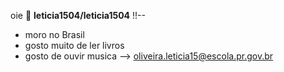  oie 👋
**leticia1504/leticia1504**
!!--

- moro no Brasil
- gosto muito de ler livros
- gosto de ouvir musica 
--> oliveira.leticia15@escola.pr.gov.br
